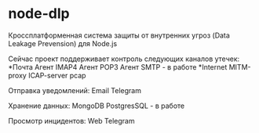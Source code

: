 # node-dlp
Кроссплатформенная система защиты от внутренних угроз (Data Leakage Prevension) для Node.js

Сейчас проект поддерживает контроль следующих каналов утечек:
*Почта
	Агент IMAP4
	Агент POP3
	Агент SMTP - в работе
*Internet
	MITM-proxy
	ICAP-server
	pcap

Отправка уведомлений:
	Email
	Telegram

Хранение данных:
	MongoDB
	PostgresSQL - в работе


Просмотр инцидентов:
	Web
	Telegram




